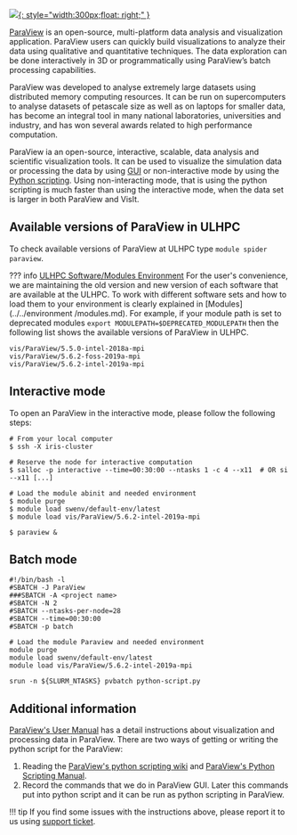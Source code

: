 [![](https://www.paraview.org/wp-content/uploads/2018/02/ParaView_Logo.svg){: style="width:300px;float: right;" }](https://www.paraview.org/)

[ParaView](https://www.paraview.org/) is an open-source, multi-platform data analysis
and visualization application. ParaView users can quickly build visualizations
to analyze their data using qualitative and quantitative techniques.
The data exploration can be done interactively in 3D or programmatically
using ParaView’s batch processing capabilities.

ParaView was developed to analyse extremely large datasets using distributed
memory computing resources. It can be run on supercomputers to analyse datasets of
petascale size as well as on laptops for smaller data, has become an integral tool
in many national laboratories, universities and industry,
and has won several awards related to high performance computation.

ParaView ia an open-source, interactive, scalable, data analysis and
scientific visualization tools. It can be used to visualize the
simulation data or processing the data by using [GUI](https://www.paraview.org/Wiki/Beginning_GUI) or non-interactive
mode by using the [Python scripting](https://www.paraview.org/Wiki/ParaView/Python_Scripting). Using non-interacting mode,
that is using the python scripting is much faster than using the interactive mode,
when the data set is larger in both ParaView and VisIt.


## Available versions of ParaView in ULHPC
To check available versions of ParaView at ULHPC type `module spider paraview`.

??? info [ULHPC Software/Modules Environment](../../environment/modules.md)
     For the user's convenience, we are maintaining the old
     version and new version of each software that are available at
     the ULHPC. To work with different software sets and how to
     load them to your environment is clearly
     explained in [Modules](../../environment
     /modules.md). For example, if your module path is set to deprecated modules
     `export MODULEPATH=$DEPRECATED_MODULEPATH` then
     the following list shows the available versions of ParaView in ULHPC.
     
```shell
vis/ParaView/5.5.0-intel-2018a-mpi
vis/ParaView/5.6.2-foss-2019a-mpi
vis/ParaView/5.6.2-intel-2019a-mpi
```

## Interactive mode
To open an ParaView in the interactive mode, please follow the following steps:

```shell
# From your local computer
$ ssh -X iris-cluster

# Reserve the node for interactive computation
$ salloc -p interactive --time=00:30:00 --ntasks 1 -c 4 --x11  # OR si --x11 [...]

# Load the module abinit and needed environment
$ module purge 
$ module load swenv/default-env/latest
$ module load vis/ParaView/5.6.2-intel-2019a-mpi

$ paraview &
```

## Batch mode
```shell
#!/bin/bash -l
#SBATCH -J ParaView
###SBATCH -A <project name>
#SBATCH -N 2
#SBATCH --ntasks-per-node=28
#SBATCH --time=00:30:00
#SBATCH -p batch

# Load the module Paraview and needed environment
module purge 
module load swenv/default-env/latest
module load vis/ParaView/5.6.2-intel-2019a-mpi

srun -n ${SLURM_NTASKS} pvbatch python-script.py
```

## Additional information
[ParaView's User Manual](https://www.paraview.org/Wiki/The_ParaView_Tutorial) has a
detail instructions about visualization and processing data in ParaView. There are two
ways of getting or writing the python script for the ParaView:

1. Reading the [ParaView's python scripting wiki](https://www.paraview.org/Wiki/ParaView/Python_Scripting) and [ParaView's Python Scripting Manual](https://www.paraview.org/Wiki/ParaView/Python_Scripting).
2. Record the commands that we do in ParaView GUI. Later this commands put into python script and it can be run as python scripting in ParaView.



!!! tip
    If you find some issues with the instructions above,
    please report it to us using [support ticket](https://hpc.uni.lu/support).
